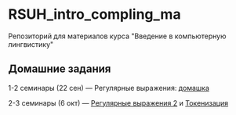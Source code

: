 # RSUH_intro_compling_ma
Репозиторий для материалов курса "Введение в компьютерную лингвистику"

## Домашние задания

1-2 семинары (22 сен) — Регулярные выражения: [домашка](https://github.com/volina092/RSUH_intro_compling_ma/blob/master/1%20%D1%81%D0%B5%D0%BC%D0%B8%D0%BD%D0%B0%D1%80%20(%D0%A0%D0%B5%D0%B3%D1%83%D0%BB%D1%8F%D1%80%D0%BD%D1%8B%D0%B5%20%D0%B2%D1%8B%D1%80%D0%B0%D0%B6%D0%B5%D0%BD%D0%B8%D1%8F)/%D0%94%D0%BE%D0%BC%D0%B0%D1%88%D0%BD%D0%B5%D0%B5%20%D0%B7%D0%B0%D0%B4%D0%B0%D0%BD%D0%B8%D0%B5.md)

2-3 семинары (6 окт) — [Регулярные выражения 2](https://colab.research.google.com/drive/1ErRo21iMpnSQK2ZwGJZvw2hqqTu7Kzrv?usp=drive_link) и [Токенизация](https://colab.research.google.com/drive/1P3wS09YFIn0zELBNu10C1rZTzpMRds3b?usp=drive_link)
